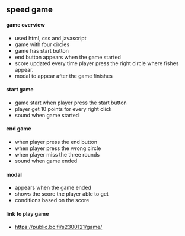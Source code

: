 ## speed game
#### game overview
- used html, css and javascript
- game with four circles
- game has start button
- end button appears when the game started
- score updated every time player press the right circle where fishes appear.
- modal to appear after the game finishes

#### start game
- game start when player press the start button
- player get 10 points for every right click
- sound when game started

#### end game
- when player press the end button
- when player press the wrong circle
- when player miss the three rounds
- sound when game ended

#### modal
- appears when the game ended
- shows the score the player able to get
- conditions based on the score

#### link to play game
- https://public.bc.fi/s2300121/game/

